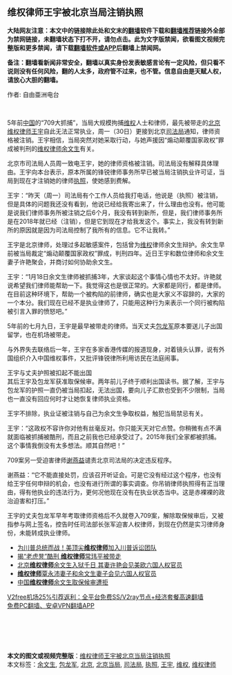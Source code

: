  <h2>维权律师王宇被北京当局注销执照</h2> <p class="notice"><b>大陆网友注意：本文中的链接除此处和文末的<a href="https://github.com/bannedbook/fanqiang" >翻墙</a>软件下载和<a href="https://github.com/killgcd/justmysocks/blob/master/README.md">翻墙推荐</a>链接外全部为禁网链接，未翻墙状态下打不开，请勿点击。此为文字版禁闻，欲看图文视频完整版和更多禁闻，请下载<a href="https://github.com/bannedbook/fanqiang">翻墙软件或APP</a>后翻墙上禁闻网。</p><p>备注：翻墙看新闻非常安全，翻墙以真实身份发表敏感言论有一定风险，但只看不说则没有任何风险，翻的人太多，政府管不过来，也不管。信息自由是天赋人权，请放心大胆的翻墙。</b></p>  <div class="entry"> <p>作者: 自由亜洲电台</p> <p></br></p> <p>5年前<span class='wp_keywordlink_affiliate'><a href="https://www.bannedbook.org/" title="中国" target="_blank">中国</a></span>的“709大抓捕”，当局大规模拘捕<span class='wp_keywordlink_affiliate'><a href="https://www.bannedbook.org/bnews/weiquan/" title="维权" target="_blank">维权</a></span>人士和律师，最先被带走的<a href="https://www.bannedbook.org/bnews/tag/%e5%8c%97%e4%ba%ac/" class="st_tag internal_tag" rel="tag" title="标签 北京 下的日志">北京</a><span class='wp_keywordlink'><a href="https://www.bannedbook.org/forum16/" title="维权律师 法律维权" target="_blank">维权律师</a></span><a href="https://www.bannedbook.org/bnews/tag/%e7%8e%8b%e5%ae%87/" class="st_tag internal_tag" rel="tag" title="标签 王宇 下的日志">王宇</a>自此无法正常执业，周一（30日）更接到北京<a href="https://www.bannedbook.org/bnews/tag/%E5%8F%B8%E6%B3%95%E5%B1%80/" class="st_tag internal_tag" rel="tag" title="标签 司法局 下的日志">司法局</a>通知，律师资格被注销。王宇相信，当局突然对她采取行动，与她声援因“煽动颠覆国家政权”罪成被判刑的<a href="https://www.bannedbook.org/bnews/tag/%e7%bb%b4%e6%9d%83%e5%be%8b%e5%b8%88/" class="st_tag internal_tag" rel="tag" title="标签 维权律师 下的日志">维权律师</a><a href="https://www.bannedbook.org/bnews/tag/%e4%bd%99%e6%96%87%e7%94%9f/" class="st_tag internal_tag" rel="tag" title="标签 余文生 下的日志">余文生</a>有关。</p> <p>北京市司法局人员周一致电王宇，她的律师资格被注销。司法局没有解释具体理由。王宇向本台表示，原本所属的锋锐律师事务所早已被当局注销执业许可证，当局到现在才注销她的律师<a href="https://www.bannedbook.org/bnews/tag/%E6%89%A7%E7%85%A7/" class="st_tag internal_tag" rel="tag" title="标签 执照 下的日志">执照</a>，使她感到费解。</p>  <p>王宇：“昨天（周一）司法局有个工作人员给我打电话，他说是（执照）被注销，但是具体的问题我还没有看到，他说已经给我寄出来了，什么理由也没有。他可能是说我们律师事务所被注销之后6个月，我没有转到新所，但是，我们律师事务所是在2018年就已经（注销），但是它到现在才给我发这个。事实上，我没有转到新所的原因就是因为司法局控制了我所有的信息。它不让我转。”</p> <p>王宇是北京律师，处理过多起敏感案件，包括曾为<a href="https://www.bannedbook.org/bnews/tag/%E7%BB%B4%E6%9D%83/" class="st_tag internal_tag" rel="tag" title="标签 维权 下的日志">维权</a>律师余文生辩护。余文生早前被当局裁定“煽动颠覆国家政权”罪成，判刑四年。近日王宇和数位律师和余文生妻子许艳聚会，并商讨如何协助余文生。</p> <p>王宇：“1月18日余文生律师被抓捕3年，大家谈起这个事情心情也不太好。许艳就说希望我们律师能帮助一下。我觉得这也是很正常的。大家都是同行，都是律师。在目前这种环境下，帮助一个被构陷的前律师，确实也是大家义不容辞的，大家的一个本分。我们现在已经不是执业律师了，只能用这种行为来表示一个同行被构陷被引言入罪的愤怒吧。”</p> <p>5年前的七月九日，王宇是最早被带走的律师。当天丈夫<a href="https://www.bannedbook.org/bnews/tag/%e5%8c%85%e9%be%99%e5%86%9b/" class="st_tag internal_tag" rel="tag" title="标签 包龙军 下的日志">包龙军</a>原本要送儿子出国留学，也在机场被带走。</p>  <p>与外界失去联络后一年，王宇在多家香港传媒的报道现身，对着镜头认罪，说有外国组织介入中国维权事件，又批评锋锐律所利用访民在法庭闹事。</p> <p>王宇与丈夫护照被扣起不能出国<br />其后王宇及包龙军获准取保候审。两年前儿子终于顺利出国读书。据了解，王宇与包龙军的护照一直仍被当局扣起，无法出国，要向儿子汇款也受到不少限制，当局也一直没有回应何时才让她恢复律师执业资格。 </p> <p>王宇不排除，执业证被注销与自己为余文生争取权益，触犯当局禁忌有关。</p> <p>王宇：“这政权不容许你对他有丝毫反对。你只能天天对它点赞。你稍微有点不满就面临被抓捕被酷刑，而且之前我也已经承受过了。2015年我们全家都被抓捕。这个事情我倒没有太多想法。顺其自然吧！”</p>  <p>709案另一受迫害律师<span class='wp_keywordlink'><a href="https://www.bannedbook.org/forum16/topic4811.html" title="谢燕益律师简介" target="_blank">谢燕益</a></span>谴责北京司法局的决定违反程序。</p> <p>谢燕益：“它不能直接处罚，应该召开听证会。可是它没有经过这个程序，也没有给王宇任何申辩的机会，也没有进行所谓的事实调查。你吊销律师执照得有正当理由，得有他执业的违法行为，更何况他现在没有在执业状态当中。这是赤裸裸的政治迫害和打压。”</p> <p>王宇的丈夫包龙军早年考取律师资格后不久就卷入709案，解除取保候审后，又被指参与网上签名，控告时任司法部长张军迫害人权律师，到现在仍然是实习律师身份，未能转成执业律师。</p> <ul class='op-related-articles' title='相关阅读'> <li><a href='https://www.bannedbook.org/bnews/comments/20201110/1428636.html' target='_blank'>为川普总统而战！美顶尖<b>维权律师</b>加入川普诉讼团队</a></li> <li><a href='https://www.bannedbook.org/bnews/bannedvideo/20201028/1421501.html' target='_blank'>揭“老虎凳”酷刑 <b>维权律师</b>常玮平被带走</a></li> <li><a href='https://www.bannedbook.org/bnews/headline/20201016/1414566.html' target='_blank'>北京<b>维权律师</b>余文生入狱千日 其妻许艳会见美欧六国人权官员</a></li> <li><a href='https://www.bannedbook.org/bnews/comments/20201014/1413692.html' target='_blank'><b>维权律师</b>覃永沛妻子和余文生妻子会见六国人权官员</a></li> <li><a href='https://www.bannedbook.org/bnews/comments/20200922/1400963.html' target='_blank'>中国<b>维权律师</b>余文生取保候审遭拒</a></li> </ul> <p class="texttj"> <a href="https://github.com/bannedbook/fanqiang/wiki/V2ray%E6%9C%BA%E5%9C%BA" target="_blank">V2free机场25%引荐返利：全平台免费SS/V2ray节点+经济套餐高速翻墙</a><br/> <a href="https://github.com/bannedbook/fanqiang/wiki/%E7%A6%81%E9%97%BB%E7%BD%91%E5%AE%89%E5%8D%93%E7%BF%BB%E5%A2%99%E6%96%B0%E9%97%BBAPP" target="_blank">免费PC翻墙、安卓VPN翻墙APP</a></p><p></br></br><br /> </br></p> <a name='sharetosocial'></a>       <div><b>本文的图文或视频完整版</b>：<a href='https://www.bannedbook.org/bnews/cbnews/20201201/1440263.html'>维权律师王宇被北京当局注销执照</a></div>  </div><!--END ENTRY--> <div class="postfooter"> <div>本文标签：<a href="https://www.bannedbook.org/bnews/tag/%e4%bd%99%e6%96%87%e7%94%9f/" rel="tag">余文生</a>, <a href="https://www.bannedbook.org/bnews/tag/%e5%8c%85%e9%be%99%e5%86%9b/" rel="tag">包龙军</a>, <a href="https://www.bannedbook.org/bnews/tag/%e5%8c%97%e4%ba%ac/" rel="tag">北京</a>, <a href="https://www.bannedbook.org/bnews/tag/%E5%8C%97%E4%BA%AC%E5%BD%93%E5%B1%80/" rel="tag">北京当局</a>, <a href="https://www.bannedbook.org/bnews/tag/%E5%8F%B8%E6%B3%95%E5%B1%80/" rel="tag">司法局</a>, <a href="https://www.bannedbook.org/bnews/tag/%E6%89%A7%E7%85%A7/" rel="tag">执照</a>, <a href="https://www.bannedbook.org/bnews/tag/%e7%8e%8b%e5%ae%87/" rel="tag">王宇</a>, <a href="https://www.bannedbook.org/bnews/tag/%E7%BB%B4%E6%9D%83/" rel="tag">维权</a>, <a href="https://www.bannedbook.org/bnews/tag/%e7%bb%b4%e6%9d%83%e5%be%8b%e5%b8%88/" rel="tag">维权律师</a></div>  </div><!--END POSTFOOTER--> 